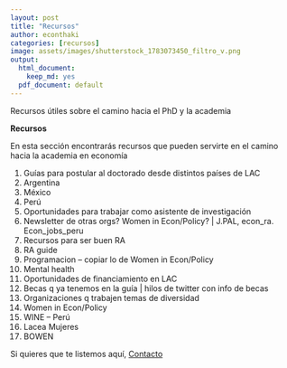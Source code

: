 ```yaml
---
layout: post
title: "Recursos"
author: econthaki
categories: [recursos]
image: assets/images/shutterstock_1783073450_filtro_v.png
output:
  html_document:
    keep_md: yes
  pdf_document: default
---
```


Recursos útiles sobre el camino hacia el PhD y la academia

**Recursos**

En esta sección encontrarás recursos que pueden servirte en el camino hacia la academia en economía

1. Guías para postular al doctorado desde distintos países de LAC
  1. Argentina
  2. México
  3. Perú
2. Oportunidades para trabajar como asistente de investigación
  1. Newsletter de otras orgs? Women in Econ/Policy? | J.PAL, econ\_ra. Econ\_jobs\_peru
3. Recursos para ser buen RA
  1. RA guide
  2. Programacion – copiar lo de Women in Econ/Policy
  3. Mental health
4. Oportunidades de financiamiento en LAC
  1. Becas q ya tenemos en la guía | hilos de twitter con info de becas
5. Organizaciones q trabajen temas de diversidad
  1. Women in Econ/Policy
  2. WINE – Perú
  3. Lacea Mujeres
  4. BOWEN

Si quieres que te listemos aquí,  [Contacto][contacto-link]

[contacto-link]:   https://econthaki.github.io/contact.html

